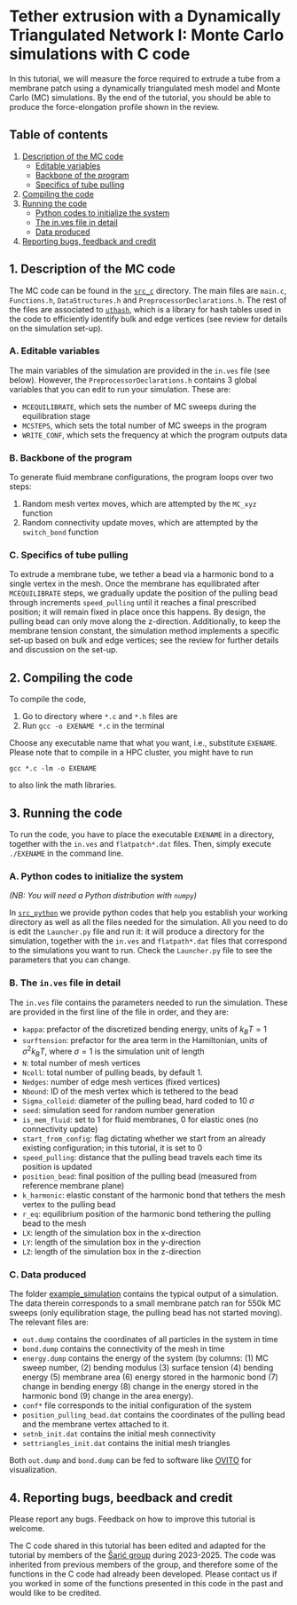 # Tether extrusion with a Dynamically Triangulated Network I: Monte Carlo simulations with C code

In this tutorial, we will measure the force required to extrude a tube from a membrane patch using a dynamically triangulated mesh model and Monte Carlo (MC) simulations. By the end of the tutorial, you should be able to produce the force-elongation profile shown in the review. 

## Table of contents
1. [Description of the MC code](#1-description-of-the-mc-code)
    - [Editable variables](#a-editable-variables)
    - [Backbone of the program](#b-backbone-of-the-program)
    - [Specifics of tube pulling](#c-specifics-of-tube-pulling)
2. [Compiling the code](#2-compiling-the-code)
3. [Running the code](#3-running-the-code)
    - [Python codes to initialize the system](#a-python-codes-to-initialize-the-system)
    - [The in.ves file in detail](#b-the-inves-file-in-detail)
    - [Data produced](#c-data-produced)
4. [Reporting bugs, feedback and credit](#4-reporting-bugs-beedback-and-credit)

## 1. Description of the MC code
The MC code can be found in the [`src_c`](src_c) directory. The main files are `main.c`, `Functions.h`, `DataStructures.h` and `PreprocessorDeclarations.h`. The rest of the files are associated to [`uthash`](https://troydhanson.github.io/uthash/), which is a library for hash tables used in the code to efficiently identify bulk and edge vertices (see review for details on the simulation set-up). 

### A. Editable variables

The main variables of the simulation are provided in the `in.ves` file (see below). However, the `PreprocessorDeclarations.h` contains 3 global variables that you can edit to run your simulation. These are:
- `MCEQUILIBRATE`, which sets the number of MC sweeps during the equilibration stage
- `MCSTEPS`, which sets the total number of MC sweeps in the program
- `WRITE_CONF`, which sets the frequency at which the program outputs data


### B. Backbone of the program

To generate fluid membrane configurations, the program loops over two steps:

1. Random mesh vertex moves, which are attempted by the `MC_xyz` function
2. Random connectivity update moves, which are attempted by the `switch_bond` function

### C. Specifics of tube pulling

To extrude a membrane tube, we tether a bead via a harmonic bond to a single vertex in the mesh. Once the membrane has equilibrated after `MCEQUILIBRATE` steps, we gradually update the position of the pulling bead through increments `speed_pulling` until it reaches a final prescribed position; it will remain fixed in place once this happens.  By design, the pulling bead can only move along the z-direction. Additionally, to keep the membrane tension constant, the simulation method implements a specific set-up based on bulk and edge vertices; see the review for further details and discussion on the set-up.

## 2. Compiling the code
To compile the code,
1. Go to directory where `*.c` and `*.h` files are
2. Run `gcc -o EXENAME *.c` in the terminal

Choose any executable name that what you want, i.e., substitute `EXENAME`. Please note that to compile in a HPC cluster, you might have to run 

```gcc *.c -lm -o EXENAME``` 

to also link the math libraries.

## 3. Running the code

To run the code, you have to place the executable `EXENAME` in a directory, together with the `in.ves` and `flatpatch*.dat` files. Then, simply execute `./EXENAME` in the command line.

### A. Python codes to initialize the system

*(NB: You will need a Python distribution with `numpy`)*

In [`src_python`](src_python) we provide python codes that help you establish your working directory as well as all the files needed for the simulation. All you need to do is edit the `Launcher.py` file and run it: it will produce a directory for the simulation, together with the `in.ves` and `flatpath*.dat` files that correspond to the simulations you want to run. Check the `Launcher.py` file to see the parameters that you can change. 

### B. The `in.ves` file in detail

The `in.ves` file contains the parameters needed to run the simulation. These are provided in the first line of the file in order, and they are:
 - `kappa`: prefactor of the discretized bending energy, units of $k_BT = 1$
 - `surftension`: prefactor for the area term in the Hamiltonian, units of $\sigma^{2} k_B T$, where $\sigma = 1$ is the simulation unit of length
 - `N`: total number of mesh vertices
 - `Ncoll`: total number of pulling beads, by default 1.
 - `Nedges`: number of edge mesh vertices (fixed vertices)
 - `Nbound`: ID of the mesh vertex which is tethered to the bead
 - `Sigma_colloid`: diameter of the pulling bead, hard coded to $10~\sigma$
 - `seed`: simulation seed for random number generation
 - `is_mem_fluid`: set to 1 for fluid membranes, 0 for elastic ones (no connectivity update)
 - `start_from_config`: flag dictating whether we start from an already existing configuration; in this tutorial, it is set to 0
 - `speed_pulling`: distance that the pulling bead travels each time its position is updated
 - `position_bead`: final position of the pulling bead (measured from reference membrane plane)
 - `k_harmonic`: elastic constant of the harmonic bond that tethers the mesh vertex to the pulling bead
 - `r_eq`: equilibrium position of the harmonic bond tethering the pulling bead to the mesh
 - `LX`: length of the simulation box in the x-direction
 - `LY`: length of the simulation box in the y-direction
 - `LZ`: length of the simulation box in the z-direction

 ### C. Data produced

 The folder [example_simulation](../example_simulation) contains the typical output of a simulation. The data therein corresponds to a small membrane patch ran for 550k MC sweeps (only equilibration stage, the pulling bead has not started moving). The relevant files are:
 - `out.dump` contains the coordinates of all particles in the system in time
 - `bond.dump` contains the connectivity of the mesh in time
 - `energy.dump` contains the energy of the system (by columns:   (1) MC sweep number, (2) bending modulus (3) surface tension (4) bending energy (5) membrane area (6) energy stored in the harmonic bond (7) change in bending energy (8) change in the energy stored in the harmonic bond (9) change in the area energy).
 - `conf*` file corresponds to the initial configuration of the system
 - `position_pulling_bead.dat` contains the coordinates of the pulling bead and the membrane vertex attached to it.
 - `setnb_init.dat` contains the initial mesh connectivity
 - `settriangles_init.dat` contains the initial mesh triangles

 Both `out.dump` and `bond.dump` can be fed to software like [OVITO](https://www.ovito.org/) for visualization.


## 4. Reporting bugs, beedback and credit

Please report any bugs. Feedback on how to improve this tutorial is welcome.

The C code shared in this tutorial has been edited and adapted for the tutorial by members of the [Šarić group](https://github.com/Saric-Group/) during 2023-2025. The code was inherited from previous members of the group, and therefore some of the functions in the C code had already been developed. Please contact us if you worked in some of the functions presented in this code in the past and would like to be credited.
